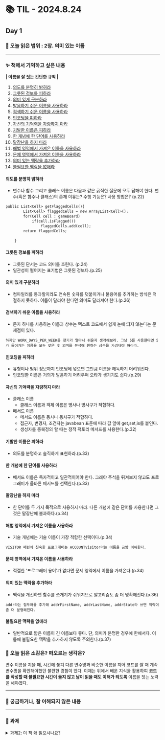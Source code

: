 # 📚 TIL - 2024.8.24

## Day 1

### 🔖 오늘 읽은 범위 : 2장. 의미 있는 이름

---

### ✨ 책에서 기억하고 싶은 내용
**| 이름을 잘 짓는 간단한 규칙 |**<br>
1. [의도를 분명히 밝혀라](#의도를-분명히-밝혀라) <br>
2. [그릇된 정보를 피하라](#그릇된-정보를-피하라) <br>
3. [의미 있게 구분하라](#의미-있게-구분하라) <br>
4. [발음하기 쉬운 이름을 사용하라](#발음하기-쉬운-이름을-사용하라) <br>
5. [검색하기 쉬운 이름을 사용하라](#검색하기-쉬운-이름을-사용하라) <br>
6. [인코딩을 피하라](#인코딩을-피하라) <br>
7. [자신의 기억력을 자랑하지 마라](#자신의-기억력을-자랑하지-마라) <br>
8. [기발한 이름은 피하라](#기발한-이름은-피하라) <br>
9. [한 개념에 한 단어를 사용하라](#한-개념에-한-단어를-사용하라) <br>
10. [말장난을 하지 마라](#말장난을-하지-마라) <br>
11. [해법 영역에서 가져온 이름을 사용하라](#해법-영역에서-가져온-이름을-사용하라)<br>
12. [문제 영역에서 가져온 이름을 사용하라](#문제-영역에서-가져온-이름을-사용하라)<br>
13. [의미 있는 맥락을 추가하라](#의미-있는-맥락을-추가하라) <br>
14. [불필요한 맥락을 없애라](#불필요한-맥락을-없애라) <br>

#### 의도를 분명히 밝혀라
- 변수나 함수 그리고 클래스 이름은 다음과 같은 굵직한 질문에 모두 답해야 한다. 변수(혹은 함수나 클래스)의 존재 이유는? 수행 기능은? 사용 방법은? (p.22)
```
public List<Cell> getFlaggedCells(){
        List<Cell> flaggedCells = new ArrayList<Cell>();
        for(Cell cell : gameBoard)
            if(cell.isFlagged())
                flaggedCells.add(cell);
        return flaggedCells;

    }
```

#### 그릇된 정보를 피하라
- 그릇된 단서는 코드 의미를 흐린다.
(p.24)
- 일관성이 떨어지는 표기법은 그릇된 정보다.(p.25)

#### 의미 있게 구분하라
- 컴파일러를 통과할지라도 연속된 숫자를 덧붙이거나 불용어를 추가하는 방식은 적절하지 못하다. 이름이 달라야 한다면 의미도 달라져야 한다.(p.26)

#### 검색하기 쉬운 이름을 사용하라
- 문자 하나를 사용하는 이름과 상수는 텍스트 코드에서 쉽게 눈에 띄지 않는다는 문제점이 있다.
```
하지만 WORK_DAYS_PER_WEEK를 찾기가 얼마나 쉬운지 생각해보라. 그냥 5를 사용한다면 5가 들어가는 이름을 모두 찾은 후 의미를 분석해 원하는 상수를 가려내야 하리라.
```
#### 인코딩을 피하라
- 유형이나 범위 정보까지 인코딩에 넣으면 그만큼 이름을 해독하기 어려워진다.
- 인코딩한 이름은 거의가 발음하기 어려우며 오타가 생기기도 쉽다.(p.29)

#### 자신의 기억력을 자랑하지 마라
- 클래스 이름
    - 클래스 이름과 객체 이름은 명사나 명사구가 적합하다.
- 메서드 이름
    - 메서드 이름은 동사나 동사구가 적합하다.
    - 접근자, 변경자, 조건자는 javabean 표준에 따라 값 앞에 get,set,is를 붙인다.
    - 생성자를 중복정의 할 때는 정적 팩토리 메서드를 사용한다.(p.32)

#### 기발한 이름은 피하라
- 의도를 분명하고 솔직하게 표현하라.(p.33)

#### 한 개념에 한 단어를 사용하라
- 메서드 이름은 독자적이고 일관적이어야 한다. 그래야 주석을 뒤져보지 않고도 프로그래머가 올바른 메서드를 선택한다.(p.33)

#### 말장난을 하지 마라
- 한 단어를 두 가지 목적으로 사용하지 마라. 다른 개념에 같은 단어를 사용한다면 그것은 말장난에 불과하다.(p.34)

#### 해법 영역에서 가져온 이름을 사용하라
- 기술 개념에는 기술 이름이 가장 적합한 선택이다.(p.34)
```
VISITOR 패턴에 친숙한 프로그래머는 ACCOUNTVisitor라는 이름을 금방 이해한다.
```

#### 문제 영역에서 가져온 이름을 사용하라
- 적절한 '프로그래머 용어'가 없다면 문제 영역에서 이름을 가져온다.(p.34)

#### 의미 있는 맥락을 추가하라
- 맥락을 개선하면 함수를 쪼개기가 쉬워지므로 알고리즘도 좀 더 명확해진다.(p.36)
```
addr라는 접두어를 추가해 addrFirstName, addrLastName, addrState라 쓰면 맥락이 좀 더 분명해진다.
```

#### 불필요한 맥락을 없애라
- 일반적으로 짧은 이름이 긴 이름보다 좋다. 단, 의미가 분명한 경우에 한해서다. 이름에 불필요한 맥락을 추가하지 않도록 주의한다.(p.37)

### 💭 오늘 읽은 소감은? 떠오르는 생각은?

변수 이름을 지을 때, 시간에 쫓겨 다른 변수명과 비슷한 이름을 지어 코드를 짤 때 계속 변수명을 확인해야했던 불편한 경험이 있다. 이제는 위에서 배운 지식을 활용하여 **코드를 작성할 때 불필요한 시간이 들지 않고 남이 읽을 때도 이해가 되도록** 이름을 짓는 노력을 해야겠다.

---

### 🔎 궁금하거나, 잘 이해되지 않은 내용

---
### 📣 과제
<details>
    <summary>
        과제2: 이 책 왜 읽으시나요?
    </summary>
    <img src="./img/why_read_book.png"> 
</details>
